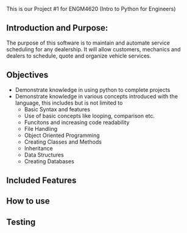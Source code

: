 This is our Project #1 for ENGM4620 (Intro to Python for Engineers)

## Introduction and Purpose: 
The purpose of this software is to maintain and automate service scheduling for any dealership. 
It will allow customers, mechanics and dealers to schedule, quote and organize vehicle services.

## Objectives
- Demonstrate knowledge in using python to complete projects
- Demonstrate knowledge in various concepts introduced with the language, this includes but is not limited to
  - Basic Syntax and features
  - Use of basic concepts like looping, comparison etc.
  - Funcitons and increasing code readability
  - File Handling
  - Object Oriented Programming
  - Creating Classes and Methods
  - Inheritance
  - Data Structures
  - Creating Databases

## Included Features 

## How to use

## Testing
